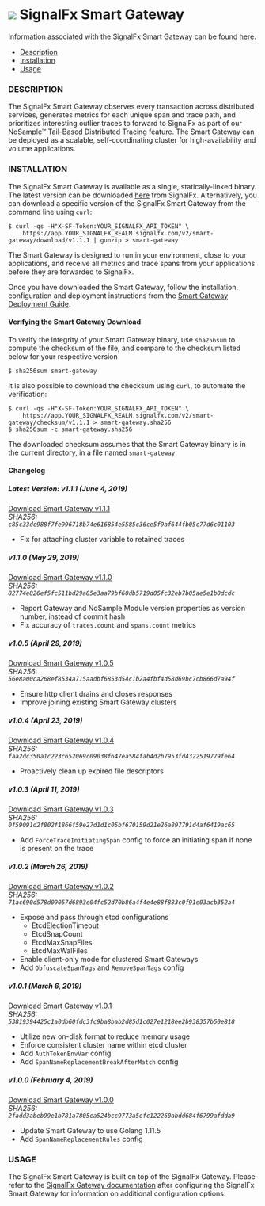 # ![](https://github.com/signalfx/integrations/blob/master/signalfx-smart-gateway/img/integration_smartgateway.png) SignalFx Smart Gateway

Information associated with the SignalFx Smart Gateway can be found <a target="_blank" href="https://github.com/signalfx/integrations/tree/release/signalfx-smart-gateway">here</a>.

- [Description](#description)
- [Installation](#installation)
- [Usage](#usage)

### DESCRIPTION

The SignalFx Smart Gateway observes every transaction across distributed services, generates metrics for each unique span and trace path, and prioritizes interesting outlier traces to forward to SignalFx as part of our NoSample™ Tail-Based Distributed Tracing feature. The Smart Gateway can be deployed as a scalable, self-coordinating cluster for high-availability and volume applications.

### INSTALLATION

The SignalFx Smart Gateway is available as a single, statically-linked binary. The latest version can be downloaded <a target="_blank" href="/#/smart-gateway/download/v1.1.1">here</a> from SignalFx. Alternatively, you can download a specific version of the SignalFx Smart Gateway from the command line using `curl`:

```
$ curl -qs -H"X-SF-Token:YOUR_SIGNALFX_API_TOKEN" \
    https://app.YOUR_SIGNALFX_REALM.signalfx.com/v2/smart-gateway/download/v1.1.1 | gunzip > smart-gateway
```

The Smart Gateway is designed to run in your environment, close to your applications, and receive all metrics and trace spans from your applications before they are forwarded to SignalFx.

Once you have downloaded the Smart Gateway, follow the installation, configuration and deployment instructions from the <a target="_blank" href="https://docs.signalfx.com/en/latest/apm/apm-deployment/smart-gateway.html#install-and-configure-the-smart-gateway">Smart Gateway Deployment Guide</a>.

#### Verifying the Smart Gateway Download

To verify the integrity of your Smart Gateway binary, use `sha256sum` to compute the checksum of the file, and compare to the checksum listed below for your respective version

```
$ sha256sum smart-gateway
```

It is also possible to download the checksum using `curl`, to automate the verification:

```
$ curl -qs -H"X-SF-Token:YOUR_SIGNALFX_API_TOKEN" \
    https://app.YOUR_SIGNALFX_REALM.signalfx.com/v2/smart-gateway/checksum/v1.1.1 > smart-gateway.sha256
$ sha256sum -c smart-gateway.sha256
```

The downloaded checksum assumes that the Smart Gateway binary is in the current directory, in a file named `smart-gateway`

#### Changelog

##### Latest Version: v1.1.1 (June 4, 2019)

[Download Smart Gateway v1.1.1](https://app.YOUR_SIGNALFX_REALM.signalfx.com/v2/smart-gateway/download/v1.1.1)  
_SHA256: `c85c33dc988f7fe996718b74e616854e5585c36ce5f9af644fb05c77d6c01103`_

* Fix for attaching cluster variable to retained traces

##### v1.1.0 (May 29, 2019)

[Download Smart Gateway v1.1.0](https://app.YOUR_SIGNALFX_REALM.signalfx.com/v2/smart-gateway/download/v1.1.0)  
_SHA256: `82774e826ef5fc511bd29a85e3aa79bf60db5719d05fc32eb7b05ae5e1b0dcdc`_

* Report Gateway and NoSample Module version properties as version number, instead of commit hash
* Fix accuracy of `traces.count` and `spans.count` metrics

##### v1.0.5 (April 29, 2019)

[Download Smart Gateway v1.0.5](https://app.YOUR_SIGNALFX_REALM.signalfx.com/v2/smart-gateway/download/v1.0.5)  
_SHA256: `56e8a00ca268ef8534a715aadbf6853d54c1b2a4fbf4d58d69bc7cb866d7a94f`_

* Ensure http client drains and closes responses
* Improve joining existing Smart Gateway clusters

##### v1.0.4 (April 23, 2019)

[Download Smart Gateway v1.0.4](https://app.YOUR_SIGNALFX_REALM.signalfx.com/v2/smart-gateway/download/v1.0.4)  
_SHA256: `faa2dc350a1c223c652069c09038f647ea584fab4d2b7953fd4322519779fe64`_

* Proactively clean up expired file descriptors

##### v1.0.3 (April 11, 2019)

[Download Smart Gateway v1.0.3](https://app.YOUR_SIGNALFX_REALM.signalfx.com/v2/smart-gateway/download/v1.0.3)  
_SHA256: `0f59091d2f802f1866f59e27d1d1c05bf670159d21e26a897791d4af6419ac65`_

* Add `ForceTraceInitiatingSpan` config to force an initiating span if none is present on the trace

##### v1.0.2 (March 26, 2019)

[Download Smart Gateway v1.0.2](https://app.YOUR_SIGNALFX_REALM.signalfx.com/v2/smart-gateway/download/v1.0.2)  
_SHA256: `71ac690d578d09057d6893e04fc52d70b86a4f4e4e88f883c0f91e03acb352a4`_

* Expose and pass through etcd configurations
    * EtcdElectionTimeout
    * EtcdSnapCount
    * EtcdMaxSnapFiles
    * EtcdMaxWalFiles
* Enable client-only mode for clustered Smart Gateways
* Add `ObfuscateSpanTags` and `RemoveSpanTags` config

##### v1.0.1 (March 6, 2019)

[Download Smart Gateway v1.0.1](https://app.YOUR_SIGNALFX_REALM.signalfx.com/v2/smart-gateway/download/v1.0.1)  
_SHA256: ``53819394425c1a0db60fdc3fc9ba8bab2d85d1c027e1218ee2b938357b50e818``_

* Utilize new on-disk format to reduce memory usage
* Enforce consistent cluster name within etcd cluster
* Add `AuthTokenEnvVar` config
* Add `SpanNameReplacementBreakAfterMatch` config

##### v1.0.0 (February 4, 2019)

[Download Smart Gateway v1.0.0](https://app.YOUR_SIGNALFX_REALM.signalfx.com/v2/smart-gateway/download/v1.0.0)  
_SHA256: `2fadd3abeb99e1b781a7805ea524bcc9773a5efc122260abdd684f6799afdda9`_

* Update Smart Gateway to use Golang 1.11.5
* Add `SpanNameReplacementRules` config

### USAGE

The SignalFx Smart Gateway is built on top of the SignalFx Gateway. Please refer to the <a target="_blank" href="https://docs.signalfx.com/en/latest/integrations/integrations-reference/integrations.signalfx.gateway.html">SignalFx Gateway documentation</a> after configuring the SignalFx Smart Gateway for information on additional configuration options.
